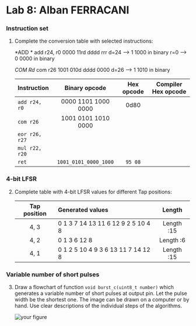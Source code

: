 # Lab 8: Alban FERRACANI

### Instruction set

1. Complete the conversion table with selected instructions:

    *ADD  *
    add r24, r0
    0000 11rd dddd rrr
    d=24 --> 1 1000 in binary
    r=0  --> 0 0000 in binary

    *COM Rd*
    com r26
    1001 010d dddd 0000
    d=26 --> 1 1010 in binary

   | **Instruction** | **Binary opcode** | **Hex opcode** | **Compiler Hex opcode** |
   | :-- | :-: | :-: | :-: |
   | `add r24, r0` | 0000 1101 1000 0000 | 0d80 |  | 
   | `com r26` | 1001 0101 1010 0000 |  |  |
   | `eor r26, r27` |  |  |  |
   | `mul r22, r20` |  |  |  |
   | `ret` | `1001_0101_0000_1000` | `95 08` |  |

### 4-bit LFSR

2. Complete table with 4-bit LFSR values for different Tap positions:

   | **Tap position** | **Generated values** | **Length** |
   | :-: | :-- | :-: |
   | 4, 3 | 0 1 3 7 14 13 11 6 12 9 2 5 10 4 8  | Length :15 |
   | 4, 2 | 0 1 3 6 12 8 | Length :6 |
   | 4, 1 | 0 1 2 5 10 4 9 3 6 13 11 7 14 12 8 | Length :15 |

### Variable number of short pulses

3. Draw a flowchart of function `void burst_c(uint8_t number)` which generates a variable number of short pulses at output pin. Let the pulse width be the shortest one. The image can be drawn on a computer or by hand. Use clear descriptions of the individual steps of the algorithms.

   ![your figure]()
